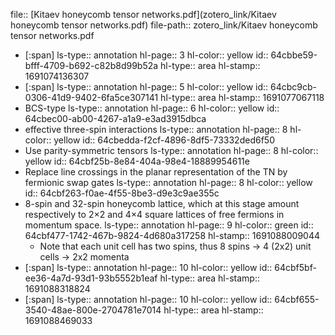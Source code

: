 file:: [Kitaev honeycomb tensor networks.pdf](zotero_link/Kitaev honeycomb tensor networks.pdf)
file-path:: zotero_link/Kitaev honeycomb tensor networks.pdf

- [:span]
  ls-type:: annotation
  hl-page:: 3
  hl-color:: yellow
  id:: 64cbbe59-bfff-4709-b692-c82b8d99b52a
  hl-type:: area
  hl-stamp:: 1691074136307
- [:span]
  ls-type:: annotation
  hl-page:: 5
  hl-color:: yellow
  id:: 64cbc9cb-0306-41d9-9402-6fa5ce307141
  hl-type:: area
  hl-stamp:: 1691077067118
- BCS-type
  ls-type:: annotation
  hl-page:: 6
  hl-color:: yellow
  id:: 64cbec00-ab00-4267-a1a9-e3ad3915dbca
- effective three-spin interactions 
  ls-type:: annotation
  hl-page:: 8
  hl-color:: yellow
  id:: 64cbedda-f2cf-4896-8df5-73332ded6f50
- Use parity-symmetric tensors
  ls-type:: annotation
  hl-page:: 8
  hl-color:: yellow
  id:: 64cbf25b-8e84-404a-98e4-18889954611e
- Replace line crossings in the planar representation of the TN by fermionic swap gates
  ls-type:: annotation
  hl-page:: 8
  hl-color:: yellow
  id:: 64cbf263-f0ae-4f55-8be3-d9e3c9ae355c
- 8-spin and 32-spin honeycomb lattice, which at this stage amount respectively to 2×2 and 4×4 square lattices of free fermions in momentum space.
  ls-type:: annotation
  hl-page:: 9
  hl-color:: green
  id:: 64cbf477-1742-467b-9824-4d680a317258
  hl-stamp:: 1691088009044
	- Note that each unit cell has two spins, thus 8 spins -> 4 (2x2) unit cells -> 2x2 momenta
- [:span]
  ls-type:: annotation
  hl-page:: 10
  hl-color:: yellow
  id:: 64cbf5bf-ee36-4a7d-93d1-93b5552b1eaf
  hl-type:: area
  hl-stamp:: 1691088318824
- [:span]
  ls-type:: annotation
  hl-page:: 10
  hl-color:: yellow
  id:: 64cbf655-3540-48ae-800e-2704781e7014
  hl-type:: area
  hl-stamp:: 1691088469033